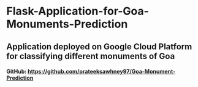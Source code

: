 # Flask-Application-for-Goa-Monuments-Prediction

## Application deployed on Google Cloud Platform for classifying different monuments of Goa

#### GitHub: https://github.com/prateeksawhney97/Goa-Monument-Prediction
